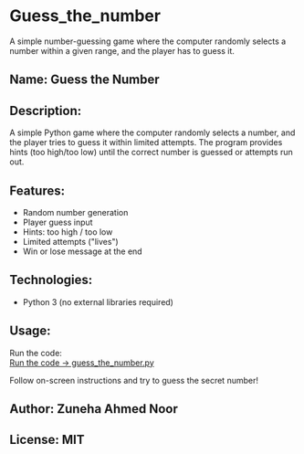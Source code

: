 # Guess_the_number
A simple number-guessing game where the computer randomly selects a number within a given range, and the player has to guess it.
## Name: Guess the Number 
## Description: 
  A simple Python game where the computer randomly selects a number, 
  and the player tries to guess it within limited attempts. 
  The program provides hints (too high/too low) until the correct number is guessed or attempts run out.

## Features:
  - Random number generation
  - Player guess input
  - Hints: too high / too low
  - Limited attempts ("lives")
  - Win or lose message at the end

## Technologies:
  - Python 3 (no external libraries required)
## Usage: 
  Run the code:<br> [Run the code → guess_the_number.py](./guess_the_number.py)

  Follow on-screen instructions and try to guess the secret number!

## Author: Zuneha Ahmed Noor
## License: MIT
